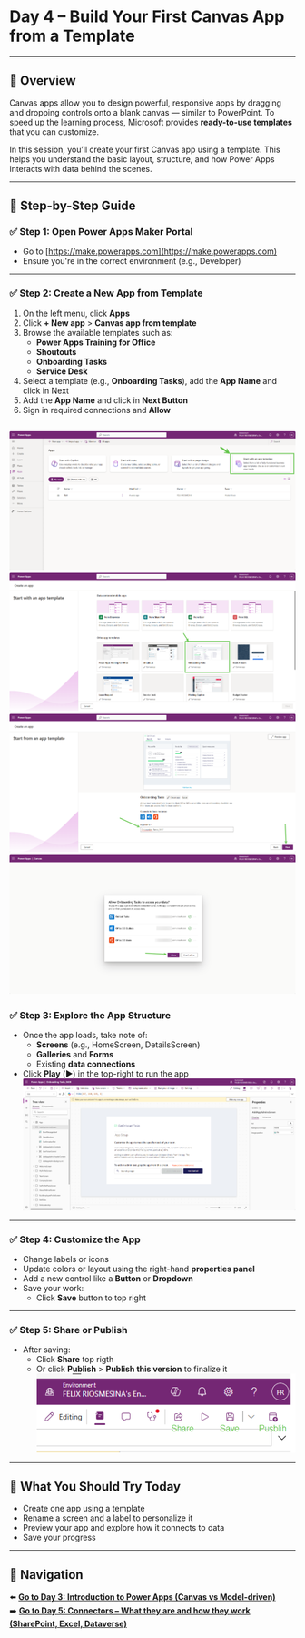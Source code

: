 # Day 4 – Build Your First Canvas App from a Template

---

## 📝 Overview

Canvas apps allow you to design powerful, responsive apps by dragging and dropping controls onto a blank canvas — similar to PowerPoint. To speed up the learning process, Microsoft provides **ready-to-use templates** that you can customize.

In this session, you’ll create your first Canvas app using a template. This helps you understand the basic layout, structure, and how Power Apps interacts with data behind the scenes.

---

## 🧭 Step-by-Step Guide

### ✅ Step 1: Open Power Apps Maker Portal

- Go to [https://make.powerapps.com](https://make.powerapps.com)
- Ensure you're in the correct environment (e.g., Developer)

---

### ✅ Step 2: Create a New App from Template

1. On the left menu, click **Apps**
2. Click **+ New app** > **Canvas app from template**
3. Browse the available templates such as:
   - **Power Apps Training for Office**
   - **Shoutouts**
   - **Onboarding Tasks**
   - **Service Desk**
4. Select a template (e.g., **Onboarding Tasks**), add the **App Name** and click in Next
5. Add the **App Name** and click in **Next Button**
6. Sign in required connections and **Allow**

![Start with a Template](/PowerPlatform/assets/PowerPlatform30days/Day4/StartWithATemplate.png)
![Select template](/PowerPlatform/assets/PowerPlatform30days/Day4/SelectTemplate.png)
![Add Name](/PowerPlatform/assets/PowerPlatform30days/Day4/AddName.png)
![Allow connections](/PowerPlatform/assets/PowerPlatform30days/Day4/AllowConnections.png)
---

### ✅ Step 3: Explore the App Structure

- Once the app loads, take note of:
  - **Screens** (e.g., HomeScreen, DetailsScreen)
  - **Galleries** and **Forms**
  - Existing **data connections**
- Click **Play** (▶️) in the top-right to run the app
![Review App](/PowerPlatform/assets/PowerPlatform30days/Day4/ReviewApp.png)
---

### ✅ Step 4: Customize the App

- Change labels or icons
- Update colors or layout using the right-hand **properties panel**
- Add a new control like a **Button** or **Dropdown**
- Save your work:
  - Click **Save** button to top right

---

### ✅ Step 5: Share or Publish

- After saving:
  - Click **Share** top rigth
  - Or click **Publish** > **Publish this version** to finalize it
![Share, Save and Publish](/PowerPlatform/assets/PowerPlatform30days/Day4/ShareAndSave.png)
---

## 🔎 What You Should Try Today

- Create one app using a template
- Rename a screen and a label to personalize it
- Preview your app and explore how it connects to data
- Save your progress

---

## 🔁 Navigation

⬅️ [**Go to Day 3: Introduction to Power Apps (Canvas vs Model-driven)**](/PowerPlatform/Power%20Platform%2030%20days/Day03.md)  
➡️ [**Go to Day 5: Connectors – What they are and how they work (SharePoint, Excel, Dataverse)**](/PowerPlatform/Power%20Platform%2030%20days/Day05.md)
